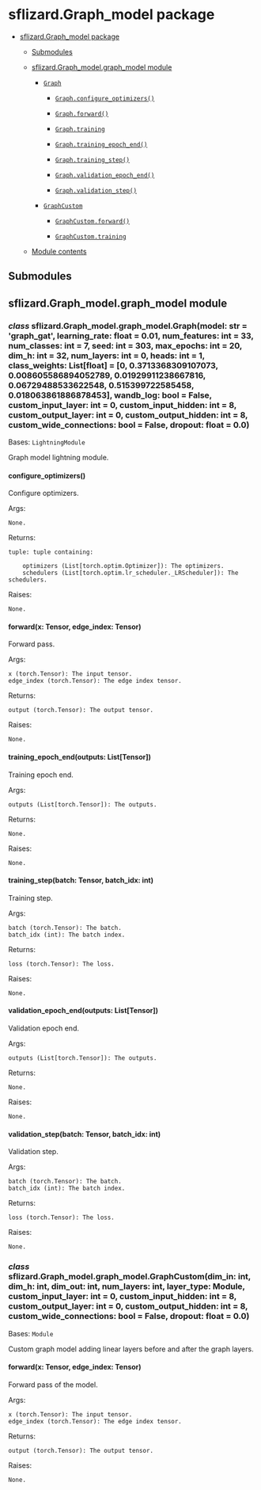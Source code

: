 # sflizard.Graph_model package

* [sflizard.Graph_model package](sflizard.Graph_model.md)


    * [Submodules](sflizard.Graph_model.md#submodules)


    * [sflizard.Graph_model.graph_model module](sflizard.Graph_model.md#module-sflizard.Graph_model.graph_model)


        * [`Graph`](sflizard.Graph_model.md#sflizard.Graph_model.graph_model.Graph)


            * [`Graph.configure_optimizers()`](sflizard.Graph_model.md#sflizard.Graph_model.graph_model.Graph.configure_optimizers)


            * [`Graph.forward()`](sflizard.Graph_model.md#sflizard.Graph_model.graph_model.Graph.forward)


            * [`Graph.training`](sflizard.Graph_model.md#sflizard.Graph_model.graph_model.Graph.training)


            * [`Graph.training_epoch_end()`](sflizard.Graph_model.md#sflizard.Graph_model.graph_model.Graph.training_epoch_end)


            * [`Graph.training_step()`](sflizard.Graph_model.md#sflizard.Graph_model.graph_model.Graph.training_step)


            * [`Graph.validation_epoch_end()`](sflizard.Graph_model.md#sflizard.Graph_model.graph_model.Graph.validation_epoch_end)


            * [`Graph.validation_step()`](sflizard.Graph_model.md#sflizard.Graph_model.graph_model.Graph.validation_step)


        * [`GraphCustom`](sflizard.Graph_model.md#sflizard.Graph_model.graph_model.GraphCustom)


            * [`GraphCustom.forward()`](sflizard.Graph_model.md#sflizard.Graph_model.graph_model.GraphCustom.forward)


            * [`GraphCustom.training`](sflizard.Graph_model.md#sflizard.Graph_model.graph_model.GraphCustom.training)


    * [Module contents](sflizard.Graph_model.md#module-sflizard.Graph_model)

## Submodules

## sflizard.Graph_model.graph_model module


### _class_ sflizard.Graph_model.graph_model.Graph(model: str = 'graph_gat', learning_rate: float = 0.01, num_features: int = 33, num_classes: int = 7, seed: int = 303, max_epochs: int = 20, dim_h: int = 32, num_layers: int = 0, heads: int = 1, class_weights: List[float] = [0, 0.3713368309107073, 0.008605586894052789, 0.01929911238667816, 0.06729488533622548, 0.515399722585458, 0.018063861886878453], wandb_log: bool = False, custom_input_layer: int = 0, custom_input_hidden: int = 8, custom_output_layer: int = 0, custom_output_hidden: int = 8, custom_wide_connections: bool = False, dropout: float = 0.0)
Bases: `LightningModule`

Graph model lightning module.


#### configure_optimizers()
Configure optimizers.

Args:

    None.

Returns:

    tuple: tuple containing:

        optimizers (List[torch.optim.Optimizer]): The optimizers.
        schedulers (List[torch.optim.lr_scheduler._LRScheduler]): The schedulers.

Raises:

    None.


#### forward(x: Tensor, edge_index: Tensor)
Forward pass.

Args:

    x (torch.Tensor): The input tensor.
    edge_index (torch.Tensor): The edge index tensor.

Returns:

    output (torch.Tensor): The output tensor.

Raises:

    None.




#### training_epoch_end(outputs: List[Tensor])
Training epoch end.

Args:

    outputs (List[torch.Tensor]): The outputs.

Returns:

    None.

Raises:

    None.


#### training_step(batch: Tensor, batch_idx: int)
Training step.

Args:

    batch (torch.Tensor): The batch.
    batch_idx (int): The batch index.

Returns:

    loss (torch.Tensor): The loss.

Raises:

    None.


#### validation_epoch_end(outputs: List[Tensor])
Validation epoch end.

Args:

    outputs (List[torch.Tensor]): The outputs.

Returns:

    None.

Raises:

    None.


#### validation_step(batch: Tensor, batch_idx: int)
Validation step.

Args:

    batch (torch.Tensor): The batch.
    batch_idx (int): The batch index.

Returns:

    loss (torch.Tensor): The loss.

Raises:

    None.


### _class_ sflizard.Graph_model.graph_model.GraphCustom(dim_in: int, dim_h: int, dim_out: int, num_layers: int, layer_type: Module, custom_input_layer: int = 0, custom_input_hidden: int = 8, custom_output_layer: int = 0, custom_output_hidden: int = 8, custom_wide_connections: bool = False, dropout: float = 0.0)
Bases: `Module`

Custom graph model adding linear layers before and after the graph layers.


#### forward(x: Tensor, edge_index: Tensor)
Forward pass of the model.

Args:

    x (torch.Tensor): The input tensor.
    edge_index (torch.Tensor): The edge index tensor.

Returns:

    output (torch.Tensor): The output tensor.

Raises:

    None.


